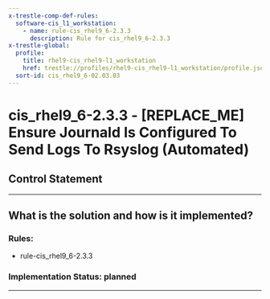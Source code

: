 ```yaml
---
x-trestle-comp-def-rules:
  software-cis_l1_workstation:
    - name: rule-cis_rhel9_6-2.3.3
      description: Rule for cis_rhel9_6-2.3.3
x-trestle-global:
  profile:
    title: rhel9-cis_rhel9-l1_workstation
    href: trestle://profiles/rhel9-cis_rhel9-l1_workstation/profile.json
  sort-id: cis_rhel9_6-02.03.03
---
```


# cis_rhel9_6-2.3.3 - \[REPLACE_ME\] Ensure Journald Is Configured To Send Logs To Rsyslog (Automated)

## Control Statement

______________________________________________________________________

## What is the solution and how is it implemented?

<!-- For implementation status enter one of: implemented, partial, planned, alternative, not-applicable -->

<!-- Note that the list of rules under ### Rules: is read-only and changes will not be captured after assembly to JSON -->

<!-- Add control implementation description here for control: cis_rhel9_6-2.3.3 -->

### Rules:

  - rule-cis_rhel9_6-2.3.3

### Implementation Status: planned

______________________________________________________________________
